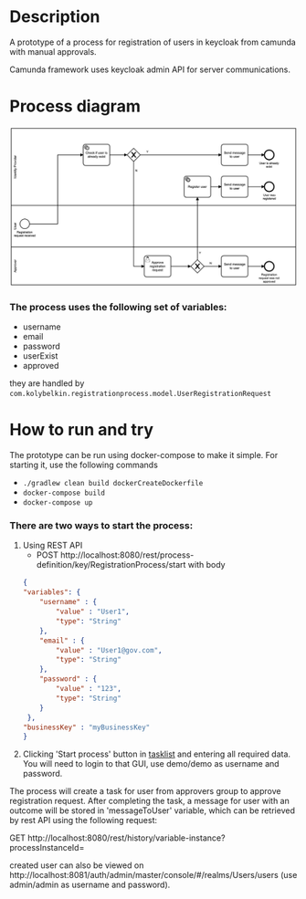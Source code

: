 # Description
A prototype of a process for registration of users in keycloak from camunda with manual approvals.

Camunda framework uses keycloak admin API for server communications.

# Process diagram
![picture](process.png)

### The process uses the following set of variables:
* username
* email
* password
* userExist
* approved

they are handled by ```com.kolybelkin.registrationprocess.model.UserRegistrationRequest```

# How to run and try
The prototype can be run using docker-compose to make it simple. For starting it, use the following commands
* ```./gradlew clean build dockerCreateDockerfile```
* ```docker-compose build```
* ```docker-compose up```

### There are two ways to start the process:
1. Using REST API
    * POST http://localhost:8080/rest/process-definition/key/RegistrationProcess/start
    with body
    ```json
   {
   	"variables": {
   		"username" : {
            "value" : "User1",
           	"type": "String"
       	},
       	"email" : {
           	"value" : "User1@gov.com",
           	"type": "String"
       	},
       	"password" : {
           	"value" : "123",
           	"type": "String"
       	}
     },
    "businessKey" : "myBusinessKey"
   }
   ```
2. Clicking 'Start process' button in [tasklist](http://localhost:8080/app/tasklist/) and entering all required data. You will need to login to that GUI, use demo/demo as username and password.    

The process will create a task for user from approvers group to approve registration request. 
After completing the task, a message for user with an outcome will be stored in 'messageToUser' variable, which can be retrieved by rest API using the following request:

GET http://localhost:8080/rest/history/variable-instance?processInstanceId=<processInstanceId>

created user can also be viewed on http://localhost:8081/auth/admin/master/console/#/realms/Users/users (use admin/admin as username and password).